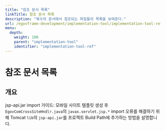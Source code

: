 ```yaml
---
title: "참조 문서 목록"
linkTitle: 참조 문서 목록
description: "복수의 문서에서 참조되는 파일들의 목록을 보여준다."
url: /egovframe-development/implementation-tool/implementation-tool-ref/
menu:
  depth:
    weight: 100
    parent: "implementation-tool"
    identifier: "implementation-tool-ref"
---
```

# 참조 문서 목록

## 개요
 
jsp-api.jar import 가이드: 모바일 사이트 템플릿 생성 후 `EgovComCrossSiteHndlr.java`의 `javax.servlet.jsp.*` import 오류를 해결하기 위해 Tomcat `lib`의 `jsp-api.jar`를 프로젝트 Build Path에 추가하는 방법을 설명합니다.
